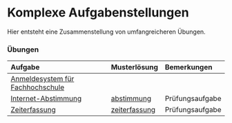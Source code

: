 # Komplexe Aufgabenstellungen #

Hier entsteht eine Zusammenstellung von umfangreicheren Übungen.

### Übungen ###
| **Aufgabe** | **Musterlösung** | **Bemerkungen** |
|:------------|:------------------|:----------------|
| [Anmeldesystem für Fachhochschule](uebung_komplex_fachhochschule.md) |  |  |
| [Internet-Abstimmung](uebung_komplex_abstimmung.md) | [abstimmung](http://code.google.com/p/pr-gse/source/browse/#svn/trunk/web_beispiele/abstimmung) | Prüfungsaufgabe |
| [Zeiterfassung](uebung_komplex_zeiterfassung.md) | [zeiterfassung](http://code.google.com/p/pr-gse/source/browse/#svn/trunk/web_beispiele/zeiterfassung) | Prüfungsaufgabe |